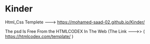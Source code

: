 # Kinder

Html_Css Templete ---> https://mohamed-saad-02.github.io/Kinder/

The psd Is Free From the HTMLCODEX In The Web (The Link --->> ( https://htmlcodex.com/template/ )
